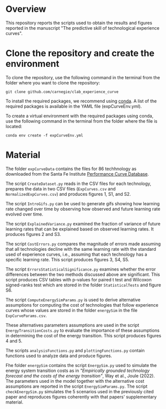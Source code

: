 # Overview

This repository reports the scripts used to obtain the results and figures reported in the manuscript "The predictive skill of technological experience curves".




# Clone the repository and create the environment

To clone the repository, use the following command in the terminal from the folder where you want to clone the repository:

~~~
git clone github.com/carnegie/clab_experience_curve
~~~

To install the required packages, we recommend using [conda](https://www.anaconda.com/). A list of the required packages is available in the YAML file (expCurveEnv.yml).

To create a virtual environment with the required packages using conda, use the following command in the terminal from the folder where the file is located:

~~~
conda env create -f expCurveEnv.yml
~~~

# Material

The folder `expCurveData` contains the files for 86 techhnology as downloaded from the Santa Fe Institute [Performance Curve Database](https://pcdb.santafe.edu/).

The script `CreateDataset.py` reads in the CSV files for each technology, prepares the data in two CSV files (`ExpCurves.csv` and `NormalizedExpCurves.csv`) and produces figures 1, S1, and S2.

The script `IntroGifs.py` can be used to generate gifs showing how learning rate changed over time by observing how observed and future learning rate evolved over time.

The script `ExplainedVariance.py` examined the fraction of variance of future learning rates that can be explained based on observed learning rates. It produces figures 2 and S3.

The script `CostErrors.py` compares the magnitude of errors made assuming that all technologies decline with the same learning rate with the standard used of experience curves, i.e., assuming that each technology has a specific learning rate. This script produces figures 3, S4, S5.

The script `ErrorsStatisticalSignificance.py` examines whether the error differences between the two methods discussed above are significant. This script produces CSV tables with p-values for paired t test and Wilcoxon signed-ranks test which are stored in the folder `StatisticalTests` and figure S6.

The script `ComputeEnergySimParams.py` is used to derive alternative assumptions for computing the cost of technologies that follow experience curves whose values are stored in the folder `energySim` in the file `ExpCurveParams.csv`. 

These alternatives parameters assumptions are used in the script `EnergyTransitionCosts.py` to evaluate the importance of these assumptions in determining the cost of the energy transition. This script produces figures 4 and 5.

The scripts `analysisFunctions.py` and `plottingFunctions.py` contain functions used to analyze data and produce figures.

Fhe folder `energySim` contains the script `EnergySim.py` used to simulate the energy system transition costs as in *"Empirically grounded technology forecast and the costs of the energy transition"*, Way et al., Joule (2022). The parameters used in the model together with the alternative cost assumptions are reported in the script `EnergySimParams.py`. The script `checkEnergySim.py` simulates the 5 scenarios used in the previously cited paper and reproduces figures coherently with that papers' supplementary material.









